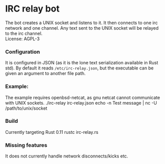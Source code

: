 # IRC relay bot #
The bot creates a UNIX socket and listens to it. It then connects to one irc network and one channel. Any text sent to the UNIX socket will be relayed to the irc channel.  
License: AGPL-3

### Configuration ###
It is configured in JSON (as it is the lone text serialization available in Rust std). By default it reads `/etc/irc-relay.json`, but the executable can be given an argument to another file path.

### Example: ###
The example requires openbsd-netcat, as gnu netcat cannot communicate with UNIX sockets.
    ./irc-relay irc-relay.json
    echo -n Test message | nc -U /path/to/unix/socket

### Build ###
Currently targeting Rust 0.11
    rustc irc-relay.rs

### Missing features ###
It does not currently handle network disconnects/kicks etc.